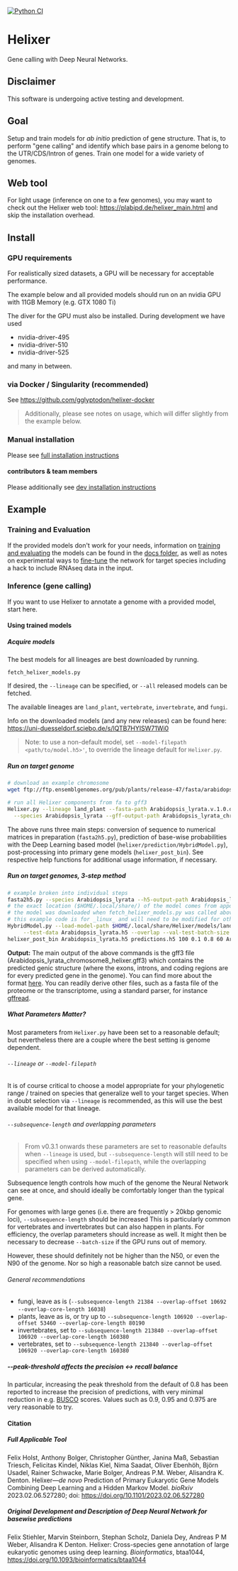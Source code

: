 [![Python CI](https://github.com/weberlab-hhu/Helixer/actions/workflows/python-app.yml/badge.svg)](https://github.com/weberlab-hhu/Helixer/actions/workflows/python-app.yml)

# Helixer
Gene calling with Deep Neural Networks.

## Disclaimer
This software is undergoing active testing and development.

## Goal
Setup and train models for _ab initio_ prediction of gene structure.
That is, to perform "gene calling" and identify
which base pairs in a genome belong to the UTR/CDS/Intron of genes. 
Train one model for a wide variety of genomes.

## Web tool
For light usage (inference on one to a few genomes), you may 
want to check out the Helixer web tool: https://plabipd.de/helixer_main.html
and skip the installation overhead.

## Install
### GPU requirements
For realistically sized datasets, a GPU will be necessary
for acceptable performance.

The example below and all provided models should run on 
an nvidia GPU with 11GB Memory (e.g. GTX 1080 Ti) 

The diver for the GPU must also be installed.
During development we have used

* nvidia-driver-495
* nvidia-driver-510
* nvidia-driver-525

and many in between.

### via Docker / Singularity (recommended)
See https://github.com/gglyptodon/helixer-docker

> Additionally, please see notes on usage, which will differ
> slightly from the example below. 

### Manual installation
Please see [full installation instructions](docs/manual_install.md)

#### contributors & team members
Please additionally see [dev installation instructions](docs/dev_install.md)

## Example

### Training and Evaluation
If the provided models don't work for your needs, 
information on [training and evaluating](docs/training.md) the models can be found in the [docs folder](docs/), 
as well as notes on experimental ways to [fine-tune](docs/fine_tuning.md) 
the network for target species including a hack to include RNAseq data in the input.

### Inference (gene calling)
If you want to use Helixer to annotate a genome with a provided model, start here.

#### Using trained models

##### Acquire models
The best models for all lineages are best downloaded by running.

```
fetch_helixer_models.py
```

If desired, the `--lineage` can be specified, or `--all` released models
can be fetched. 

The available lineages are `land_plant`, `vertebrate`, `invertebrate`,
and `fungi`.

Info on the downloaded models (and any new releases) can be found here:
https://uni-duesseldorf.sciebo.de/s/lQTB7HYISW71Wi0


>Note: to use a non-default model, set
`--model-filepath <path/to/model.h5>'`,
to override the lineage default for `Helixer.py`. 

##### Run on target genome
```bash
# download an example chromosome
wget ftp://ftp.ensemblgenomes.org/pub/plants/release-47/fasta/arabidopsis_lyrata/dna/Arabidopsis_lyrata.v.1.0.dna.chromosome.8.fa.gz

# run all Helixer components from fa to gff3
Helixer.py --lineage land_plant --fasta-path Arabidopsis_lyrata.v.1.0.dna.chromosome.8.fa.gz  \
  --species Arabidopsis_lyrata --gff-output-path Arabidopsis_lyrata_chromosome8_helixer.gff3
```

The above runs three main steps: conversion of sequence to numerical matrices in preparation (`fasta2h5.py`),
prediction of base-wise probabilities with the Deep Learning based model (`helixer/prediction/HybridModel.py`),
post-processing into primary gene models (`helixer_post_bin`). See respective help functions for additional
usage information, if necessary.

##### Run on target genomes, 3-step method
```bash
# example broken into individual steps
fasta2h5.py --species Arabidopsis_lyrata --h5-output-path Arabidopsis_lyrata.h5 --fasta-path Arabidopsis_lyrata.v.1.0.dna.chromosome.8.fa
# the exact location ($HOME/.local/share/) of the model comes from appdirs
# the model was downloaded when fetch_helixer_models.py was called above
# this example code is for _linux_ and will need to be modified for other OSs
HybridModel.py --load-model-path $HOME/.local/share/Helixer/models/land_plant/land_plant_v0.3_a_0080.h5 \
     --test-data Arabidopsis_lyrata.h5 --overlap --val-test-batch-size 32 -v
helixer_post_bin Arabidopsis_lyrata.h5 predictions.h5 100 0.1 0.8 60 Arabidopsis_lyrata_chromosome8_helixer.gff3
```

**Output:** The main output of the above commands is the gff3 file (Arabidopsis_lyrata_chromosome8_helixer.gff3)
which contains the predicted genic structure (where the exons, introns, and coding regions are
for every predicted gene in the genome). You can find more about the format 
[here](https://github.com/The-Sequence-Ontology/Specifications/blob/master/gff3.md).
You can readily derive other files, such as a fasta file of the proteome or the transcriptome, using
a standard parser, for instance [gffread](https://github.com/gpertea/gffread).  

##### What Parameters Matter?
Most parameters from `Helixer.py` have been set to a reasonable default; but nevertheless there
are a couple where the best setting is genome dependent. 

###### `--lineage` or `--model-filepath`
It is of course critical to choose a model appropriate for your phylogenetic range / trained on species
that generalize well to your target species. When in doubt selection via `--lineage` is recommended, as
this will use the best available model for that lineage.

###### `--subsequence-length` and overlapping parameters
> From v0.3.1 onwards these parameters are set to reasonable defaults when `--lineage`
> is used, but `--subsequence-length` will still need to be specified when using `--model-filepath`,
> while the overlapping parameters can be derived automatically.

Subsequence length controls how much of the genome the Neural Network can see at once, and should
ideally be comfortably longer than the typical gene. 

For genomes with large genes (i.e. there are frequently > 20kbp genomic loci), `--subsequence-length` should be increased
This is particularly common for vertebrates and invertebrates but can also happen in plants. For efficiency,
the overlap parameters should increase as well. It might then be necessary to decrease `--batch-size`
if the GPU runs out of memory.

However, these should definitely not be higher than the N50, or even the N90 of the genome. Nor so high
a reasonable batch size cannot be used. 

###### General recommendations
- fungi, leave as is (`--subsequence-length 21384 --overlap-offset 10692 --overlap-core-length 16038`)
- plants, leave as is, or try up to `--subsequence-length 106920 --overlap-offset 53460 --overlap-core-length 80190`
- invertebrates, set to `--subsequence-length 213840 --overlap-offset 106920 --overlap-core-length 160380`
- vertebrates, set to `--subsequence-length 213840 --overlap-offset 106920 --overlap-core-length 160380`

##### --peak-threshold affects the precision <-> recall balance
In particular, increasing the peak threshold from the default of 0.8 has been reported to increase the precision
of predictions, with very minimal reduction in e.g. [BUSCO](https://busco.ezlab.org/) scores. Values such as 0.9, 0.95 and 0.975 are 
very reasonable to try. 

#### Citation

##### Full Applicable Tool 

Felix Holst, Anthony Bolger, Christopher Günther, Janina Maß, Sebastian Triesch, Felicitas Kindel, Niklas Kiel, Nima Saadat, Oliver Ebenhöh, Björn Usadel, Rainer Schwacke, Marie Bolger, Andreas P.M. Weber, Alisandra K. Denton.
Helixer&mdash;_de novo_ Prediction of Primary Eukaryotic Gene Models Combining Deep Learning and a Hidden Markov Model.
_bioRxiv_ 2023.02.06.527280; doi: https://doi.org/10.1101/2023.02.06.527280 

##### Original Development and Description of Deep Neural Network for basewise predictions

Felix Stiehler, Marvin Steinborn, Stephan Scholz, Daniela Dey, Andreas P M Weber, Alisandra K Denton.
Helixer: Cross-species gene annotation of large eukaryotic genomes using deep learning. _Bioinformatics_, btaa1044, 
https://doi.org/10.1093/bioinformatics/btaa1044

